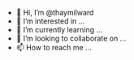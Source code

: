 - 👋 Hi, I’m @thaymilward
- 👀 I’m interested in ...
- 🌱 I’m currently learning ...
- 💞️ I’m looking to collaborate on ...
- 📫 How to reach me ...

<!---
thaymilward/thaymilward is a ✨ special ✨ repository because its `README.md` (this file) appears on your GitHub profile.
You can click the Preview link to take a look at your changes.
--->
